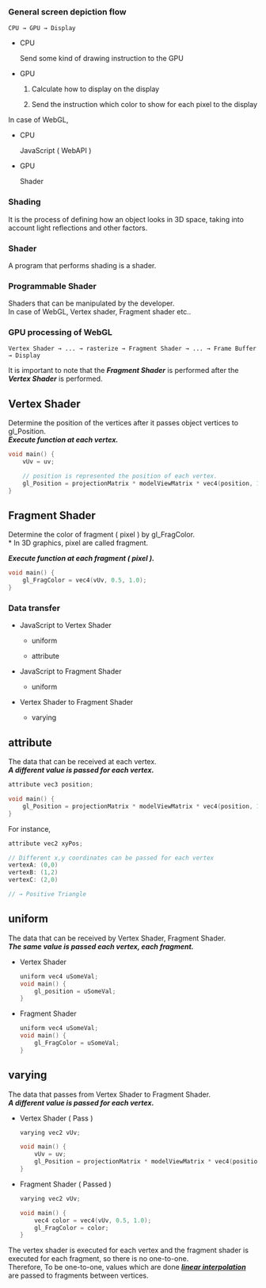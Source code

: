 ### General screen depiction flow

```text
CPU → GPU → Display
```

- CPU

	Send some kind of drawing instruction to the GPU

- GPU

	1. Calculate how to display on the display

	2. Send the instruction which color to show for each pixel to the display

In case of WebGL,

- CPU

	JavaScript ( WebAPI )

- GPU

	Shader

### Shading

It is the process of defining how an object looks in 3D space, taking into account light reflections and other factors.

### Shader

A program that performs shading is a shader.

### Programmable Shader

Shaders that can be manipulated by the developer.  
In case of WebGL, Vertex shader, Fragment shader etc..

### GPU processing of WebGL

```text
Vertex Shader → ... → rasterize → Fragment Shader → ... → Frame Buffer → Display
```

It is important to note that the ***Fragment Shader*** is performed after the ***Vertex Shader*** is performed.

## Vertex Shader

Determine the position of the vertices after it passes object vertices to gl_Position.  
***Execute function at each vertex.***

```c
void main() {
	vUv = uv;

	// position is represented the position of each vertex. 
	gl_Position = projectionMatrix * modelViewMatrix * vec4(position, 1.0);
}
```

## Fragment Shader

Determine the color of fragment ( pixel ) by gl_FragColor.  
\* In 3D graphics, pixel are called fragment.  

***Execute function at each fragment ( pixel ).***

```c
void main() {
    gl_FragColor = vec4(vUv, 0.5, 1.0);
}
```

### Data transfer

- JavaScript to Vertex Shader

	- uniform

	- attribute

- JavaScript to Fragment Shader

	- uniform

- Vertex Shader to Fragment Shader

	- varying

## attribute

The data that can be received at each vertex.  
***A different value is passed for each vertex.***

```c
attribute vec3 position;

void main() {
	gl_Position = projectionMatrix * modelViewMatrix * vec4(position, 1.0);
}
```

For instance,

```c
attribute vec2 xyPos;

// Different x,y coordinates can be passed for each vertex
vertexA: (0,0)
vertexB: (1,2)
vertexC: (2,0)

// → Positive Triangle
```

## uniform
The data that can be received by Vertex Shader, Fragment Shader.  
***The same value is passed each vertex, each fragment.***

- Vertex Shader

	```c
	uniform vec4 uSomeVal;
	void main() {
		gl_position = uSomeVal;
	}
	```

- Fragment Shader

	```c
	uniform vec4 uSomeVal;
	void main() {
		gl_FragColor = uSomeVal;
	}
	```

## varying

The data that passes from Vertex Shader to Fragment Shader.  
***A different value is passed for each vertex.***

- Vertex Shader ( Pass )

	```c
	varying vec2 vUv;

	void main() {
		vUv = uv;
		gl_Position = projectionMatrix * modelViewMatrix * vec4(position, 1.0);
	}
	```

- Fragment Shader ( Passed )

	```c
	varying vec2 vUv;

	void main() {
		vec4 color = vec4(vUv, 0.5, 1.0);
		gl_FragColor = color;
	}
	```

The vertex shader is executed for each vertex and the fragment shader is executed for each fragment, so there is no one-to-one.  
Therefore, To be one-to-one, values which are done [***linear interpolation***](https://en.wikipedia.org/wiki/Linear_interpolation) are passed to fragments between vertices.
